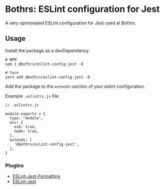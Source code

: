 # Bothrs: ESLint configuration for Jest

A very opinionated ESLint configuration for Jest used at Bothrs.

## Usage

Install the package as a devDependency.

```
# NPM
npm i @bothrs/eslint-config-jest -D

# Yarn
yarn add @bothrs/eslint-config-jest -D
```

Add the package to the `extends`-section of your eslint configuration.

Example `.eslintrc.js` file:

```
// .eslintrc.js

module.exports = {
  type: "module",
  env: {
    es6: true,
    node: true,
  },
  extends: [
    '@bothrs/eslint-config-jest',
  ],
}
```

### Plugins

- [ESLint-Jest-Formatting](https://github.com/dangreenisrael/eslint-plugin-jest-formatting)
- [ESLint-Jest](https://github.com/jest-community/eslint-plugin-jest)
